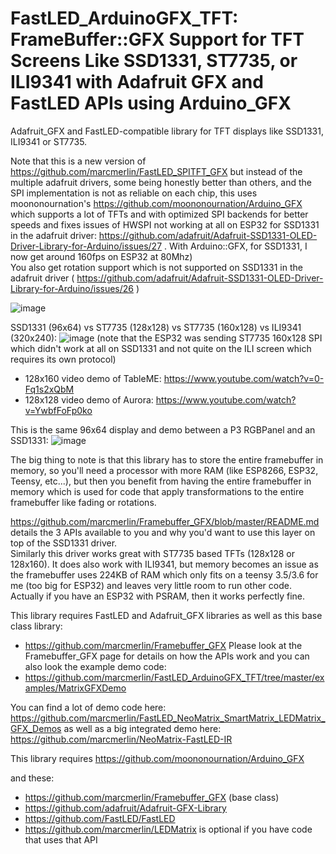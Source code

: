 FastLED_ArduinoGFX_TFT: FrameBuffer::GFX Support for TFT Screens Like SSD1331, ST7735, or ILI9341 with Adafruit GFX and FastLED APIs using Arduino_GFX
===================================================================================================================

Adafruit_GFX and FastLED-compatible library for TFT displays like SSD1331, ILI9341 or ST7735.

Note that this is a new version of https://github.com/marcmerlin/FastLED_SPITFT_GFX 
but instead of the multiple adafruit drivers, some being honestly better than others, and
the SPI implementation is not as reliable on each chip, this uses moononournation's 
https://github.com/moononournation/Arduino_GFX which supports a lot of TFTs and with optimized
SPI backends for better speeds and fixes issues of HWSPI not working at all on ESP32 for
SSD1331 in the adafruit driver: 
https://github.com/adafruit/Adafruit-SSD1331-OLED-Driver-Library-for-Arduino/issues/27 . 
With Arduino::GFX, for SSD1331, I now get around 160fps on ESP32 at 80Mhz)  
You also get rotation support which is not supported on SSD1331 in the adafruit driver
( https://github.com/adafruit/Adafruit-SSD1331-OLED-Driver-Library-for-Arduino/issues/26 )


![image](https://user-images.githubusercontent.com/1369412/58442520-cdf4b580-80a0-11e9-8612-17fdab509714.png)

SSD1331 (96x64) vs ST7735 (128x128) vs ST7735 (160x128) vs ILI9341 (320x240):
![image](https://user-images.githubusercontent.com/1369412/59638838-4d106300-910e-11e9-82a2-65223ead57df.png)
(note that the ESP32 was sending ST7735 160x128 SPI which didn't work at all on SSD1331 and not quite on the ILI screen which requires its own protocol)
* 128x160 video demo of TableME: https://www.youtube.com/watch?v=0-Fq1s2xQbM
* 128x128 video demo of Aurora: https://www.youtube.com/watch?v=YwbfFoFp0ko

This is the same 96x64 display and demo between a P3 RGBPanel and an SSD1331:
![image](https://user-images.githubusercontent.com/1369412/58442645-5c693700-80a1-11e9-8005-f57b7da63482.png)

The big thing to note is that this library has to store the entire framebuffer in memory, so
you'll need a processor with more RAM (like ESP8266, ESP32, Teensy, etc...), but then you benefit
from having the entire framebuffer in memory which is used for code that apply transformations
to the entire framebuffer like fading or rotations.

https://github.com/marcmerlin/Framebuffer_GFX/blob/master/README.md details the 3 APIs available
to you and why you'd want to use this layer on top of the SSD1331 driver.  
Similarly this driver works great with ST7735 based TFTs (128x128 or 128x160).
It does also work with ILI9341, but memory becomes an issue as the framebuffer uses 224KB of RAM 
which only fits on a teensy 3.5/3.6 for me (too big for ESP32) and leaves very little room to run other code.
Actually if you have an ESP32 with PSRAM, then it works perfectly fine.

This library requires FastLED and Adafruit_GFX libraries as well as this base class library:
- https://github.com/marcmerlin/Framebuffer_GFX
Please look at the Framebuffer_GFX page for details on how the APIs work and you can also look the example demo code:
- https://github.com/marcmerlin/FastLED_ArduinoGFX_TFT/tree/master/examples/MatrixGFXDemo

You can find a lot of demo code here:
https://github.com/marcmerlin/FastLED_NeoMatrix_SmartMatrix_LEDMatrix_GFX_Demos as well as
a big integrated demo here: https://github.com/marcmerlin/NeoMatrix-FastLED-IR

This library requires https://github.com/moononournation/Arduino_GFX

and these:
- https://github.com/marcmerlin/Framebuffer_GFX (base class)
- https://github.com/adafruit/Adafruit-GFX-Library
- https://github.com/FastLED/FastLED  
- https://github.com/marcmerlin/LEDMatrix is optional if you have code that uses that API
